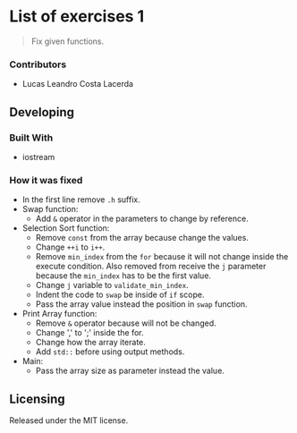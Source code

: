 # List of exercises 1
> Fix given functions.

### Contributors

* Lucas Leandro Costa Lacerda


## Developing

### Built With
 - iostream


### How it was fixed
 * In the first line remove `.h` suffix.
 * Swap function:
    * Add `&` operator in the parameters to change by reference.
 * Selection Sort function:
    * Remove `const` from the array because change the values.
    * Change `++i` to `i++`.
    * Remove `min_index` from the `for` because it will not change inside the execute condition. Also removed from receive the `j` parameter because the `min_index` has to be the first value.
    * Change `j` variable to `validate_min_index`.
    * Indent the code to `swap` be inside of `if` scope.
    * Pass the array value instead the position in `swap` function.
 * Print Array function:
    * Remove `&` operator because will not be changed.
    * Change ',' to ';' inside the for.
    * Change how the array iterate.
    * Add `std::` before using output methods.
 * Main:
    * Pass the array size as parameter instead the value.

## Licensing

Released under the MIT license.